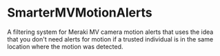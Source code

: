 # SmarterMVMotionAlerts
A filtering system for Meraki MV camera motion alerts that uses the idea that you don't need alerts for motion if a trusted individual is in the same location where the motion was detected. 
